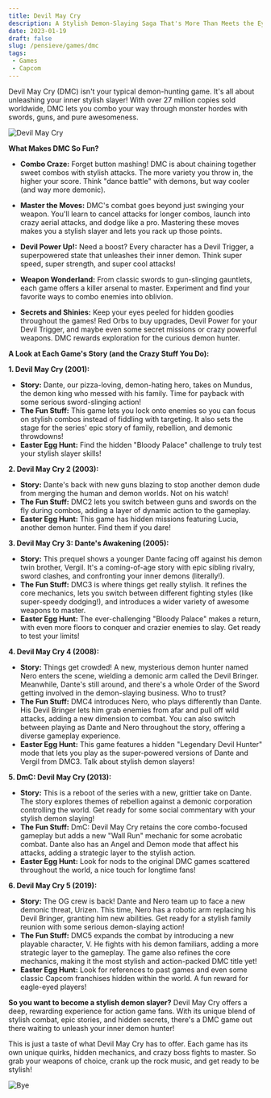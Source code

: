 ```yaml
---
title: Devil May Cry
description: A Stylish Demon-Slaying Saga That's More Than Meets the Eye
date: 2023-01-19
draft: false
slug: /pensieve/games/dmc
tags:
 - Games
 - Capcom
---
```


Devil May Cry (DMC) isn't your typical demon-hunting game. It's all about unleashing your inner stylish slayer! With over 27 million copies sold worldwide, DMC lets you combo your way through monster hordes with swords, guns, and pure awesomeness. 

![Devil May Cry](https://wallpapercave.com/wp/wp4677363.png)

**What Makes DMC So Fun?**

* **Combo Craze:** Forget button mashing! DMC is about chaining together sweet combos with stylish attacks. The more variety you throw in, the higher your score. Think "dance battle" with demons, but way cooler (and way more demonic).

* **Master the Moves:** DMC's combat goes beyond just swinging your weapon. You'll learn to cancel attacks for longer combos, launch into crazy aerial attacks, and dodge like a pro. Mastering these moves makes you a stylish slayer and lets you rack up those points.

* **Devil Power Up!:** Need a boost? Every character has a Devil Trigger, a superpowered state that unleashes their inner demon. Think super speed, super strength, and super cool attacks!

* **Weapon Wonderland:** From classic swords to gun-slinging gauntlets, each game offers a killer arsenal to master. Experiment and find your favorite ways to combo enemies into oblivion.

* **Secrets and Shinies:** Keep your eyes peeled for hidden goodies throughout the games! Red Orbs to buy upgrades, Devil Power for your Devil Trigger, and maybe even some secret missions or crazy powerful weapons. DMC rewards exploration for the curious demon hunter.

**A Look at Each Game's Story (and the Crazy Stuff You Do):**

**1. Devil May Cry (2001):**

* **Story:** Dante, our pizza-loving, demon-hating hero, takes on Mundus, the demon king who messed with his family. Time for payback with some serious sword-slinging action! 
* **The Fun Stuff:** This game lets you lock onto enemies so you can focus on stylish combos instead of fiddling with targeting. It also sets the stage for the series' epic story of family, rebellion, and demonic throwdowns!
* **Easter Egg Hunt:** Find the hidden "Bloody Palace" challenge to truly test your stylish slayer skills! 

**2. Devil May Cry 2 (2003):**

* **Story:** Dante's back with new guns blazing to stop another demon dude from merging the human and demon worlds. Not on his watch! 
* **The Fun Stuff:** DMC2 lets you switch between guns and swords on the fly during combos, adding a layer of dynamic action to the gameplay. 
* **Easter Egg Hunt:** This game has hidden missions featuring Lucia, another demon hunter. Find them if you dare!

**3. Devil May Cry 3: Dante's Awakening (2005):**

* **Story:** This prequel shows a younger Dante facing off against his demon twin brother, Vergil. It's a coming-of-age story with epic sibling rivalry, sword clashes, and confronting your inner demons (literally!). 
* **The Fun Stuff:** DMC3 is where things get really stylish. It refines the core mechanics, lets you switch between different fighting styles (like super-speedy dodging!), and introduces a wider variety of awesome weapons to master. 
* **Easter Egg Hunt:** The ever-challenging "Bloody Palace" makes a return, with even more floors to conquer and crazier enemies to slay. Get ready to test your limits!

**4. Devil May Cry 4 (2008):**

* **Story:** Things get crowded! A new, mysterious demon hunter named Nero enters the scene, wielding a demonic arm called the Devil Bringer. Meanwhile, Dante's still around, and there's a whole Order of the Sword getting involved in the demon-slaying business. Who to trust? 
* **The Fun Stuff:** DMC4 introduces Nero, who plays differently than Dante. His Devil Bringer lets him grab enemies from afar and pull off wild attacks, adding a new dimension to combat. You can also switch between playing as Dante and Nero throughout the story, offering a diverse gameplay experience. 
* **Easter Egg Hunt:** This game features a hidden "Legendary Devil Hunter" mode that lets you play as the super-powered versions of Dante and Vergil from DMC3. Talk about stylish demon slayers!

**5. DmC: Devil May Cry (2013):**

* **Story:** This is a reboot of the series with a new, grittier take on Dante. The story explores themes of rebellion against a demonic corporation controlling the world. Get ready for some social commentary with your stylish demon slaying!
* **The Fun Stuff:** DmC: Devil May Cry retains the core combo-focused gameplay but adds a new "Wall Run" mechanic for some acrobatic combat. Dante also has an Angel and Demon mode that affect his attacks, adding a strategic layer to the stylish action. 
* **Easter Egg Hunt:** Look for nods to the original DMC games scattered throughout the world, a nice touch for longtime fans! 

**6. Devil May Cry 5 (2019):**

* **Story:** The OG crew is back! Dante and Nero team up to face a new demonic threat, Urizen. This time, Nero has a robotic arm replacing his Devil Bringer, granting him new abilities. Get ready for a stylish family reunion with some serious demon-slaying action!
* **The Fun Stuff:** DMC5 expands the combat by introducing a new playable character, V. He fights with his demon familiars, adding a more strategic layer to the gameplay. The game also refines the core mechanics, making it the most stylish and action-packed DMC title yet!
* **Easter Egg Hunt:** Look for references to past games and even some classic Capcom franchises hidden within the world. A fun reward for eagle-eyed players! 

**So you want to become a stylish demon slayer?** Devil May Cry offers a deep, rewarding experience for action game fans. With its unique blend of stylish combat, epic stories, and hidden secrets, there's a DMC game out there waiting to unleash your inner demon hunter! 

This is just a taste of what Devil May Cry has to offer. Each game has its own unique quirks, hidden mechanics, and crazy boss fights to master. So grab your weapons of choice, crank up the rock music, and get ready to be stylish!

![Bye](https://wallpapercave.com/wp/wp4677356.jpg)